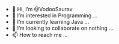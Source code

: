 - 👋 Hi, I’m @VodooSaurav
- 👀 I’m interested in Programming ...
- 🌱 I’m currently learning Java ...
- 💞️ I’m looking to collaborate on nothing ...
- 📫 How to reach me ...

<!---
VodooSaurav/VodooSaurav is a ✨ special ✨ repository because its `README.md` (this file) appears on your GitHub profile.
You can click the Preview link to take a look at your changes.
--->
